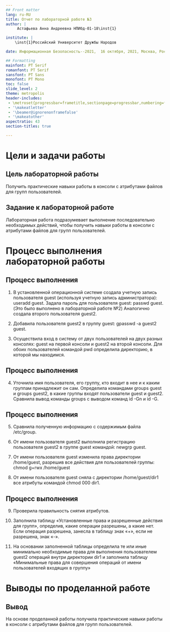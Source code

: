 ```yaml
---
## Front matter
lang: ru-RU
title: Отчет по лабораторной работе №3
author: |
	 Астафьева Анна Андреевна НПИбд-01-18\inst{1}

institute: |
	\inst{1}Российский Университет Дружбы Народов

date: Информационная Безопасность--2021,  16 октября, 2021, Москва, Россия

## Formatting
mainfont: PT Serif
romanfont: PT Serif
sansfont: PT Sans
monofont: PT Mono
toc: false
slide_level: 2
theme: metropolis
header-includes: 
 - \metroset{progressbar=frametitle,sectionpage=progressbar,numbering=fraction}
 - '\makeatletter'
 - '\beamer@ignorenonframefalse'
 - '\makeatother'
aspectratio: 43
section-titles: true

---
```


# Цели и задачи работы

## Цель лабораторной работы

Получить практические навыки работы в консоли с атрибутами файлов для групп пользователей.

## Задание к лабораторной работе

Лабораторная работа подразумевает выполнение последовательно необходимых действий, чтобы получить навыки работы в консоли с атрибутами файлов для групп пользователей.

# Процесс выполнения лабораторной работы

## Процесс выполнения

1. В установленной операционной системе создала учетную запись пользователя guest (используя учетную запись администратора): useradd guest. Задала пароль для пользователя guest: passwd guest. (Это было выполнено в лабораторной работе №2) Аналогично создала второго пользователя guest2.

2. Добавила пользователя guest2 в группу guest: gpasswd -a guest2 guest.

3. Осуществила вход в систему от двух пользователей на двух разных консолях: guest на первой консоли и guest2 на второй консоли. Для обоих пользователей командой pwd определила директорию, в которой мы находимся.

## Процесс выполнения

4. Уточнила имя пользователя, его группу, кто входит в нее и к каким группам принадлежит он сам. Определила командами groups guest и groups guest2, в какие группы входят пользователи guest и guest2. Сравнила вывод команды groups с выводом команд id -Gn и id -G. 


## Процесс выполнения

5. Сравнила полученную информацию с содержимым файла /etc/group.

6. От имени пользователя guest2 выполнила регистрацию пользователя guest2 в группе guest командой:
newgrp guest. 

7. От имени пользователя guest изменила права директории /home/guest, разрешив все действия для пользователей группы: chmod g+rwx /home/guest

8. От имени пользователя guest сняла с директории /home/guest/dir1 все атрибуты командой
chmod 000 dir1.

## Процесс выполнения

9.  Проверила правильность снятия атрибутов. 

10. Заполнила таблицу «Установленные права и разрешенные действия для групп», определив, какие операции разрешены, а какие нет. Если операция разрешена, занесла в таблицу знак «+», если не разрешена, знак «-».

11. На основании заполненной таблицы определила те или иные минимально необходимые права для выполнения пользователем guest2 операций внутри директории dir1 и заполнила таблицу «Минимальные права для совершения операций от имени пользователей входящих в группу»

# Выводы по проделанной работе

## Вывод

На основе проделанной работы получила практические навыки работы в консоли с атрибутами файлов для групп пользователей.